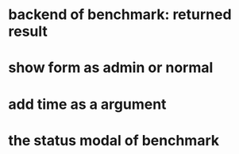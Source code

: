 # backend of benchmark: returned result
# show form as admin or normal
# add time as a argument
# the status modal of benchmark

